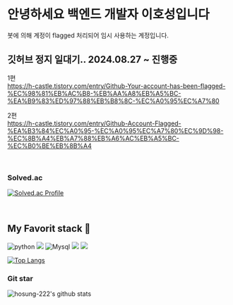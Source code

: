 # **안녕하세요 백엔드 개발자 이호성입니다**

봇에 의해 계정이 flagged 처리되어 임시 사용하는 계정입니다.

## 깃허브 정지 일대기.. 2024.08.27 ~ 진행중
1편
<br>
https://h-castle.tistory.com/entry/Github-Your-account-has-been-flagged-%EC%98%81%EB%AC%B8-%EB%AA%A8%EB%A5%BC-%EA%B9%83%ED%97%88%EB%B8%8C-%EC%A0%95%EC%A7%80

2편
<br>
https://h-castle.tistory.com/entry/Github-Account-Flagged-%EA%B3%84%EC%A0%95-%EC%A0%95%EC%A7%80%EC%9D%98-%EC%8B%A4%EB%A7%88%EB%A6%AC%EB%A5%BC-%EC%B0%BE%EB%8B%A4

 
<br>

### **Solved.ac**

[![Solved.ac Profile](http://mazassumnida.wtf/api/v2/generate_badge?boj=gik11kr)](https://solved.ac/gik11kr/)

<br>

## **My Favorit stack** 📕

![python](https://img.shields.io/badge/%20-Python-yellow?style=flat&logo=python&logoColor=ffffff)
<img src="https://img.shields.io/badge/Java-007396?style=flat&logo=OpenJDK&logoColor=white"/>
![Mysql](https://img.shields.io/badge/%20-MySQL-importnat?style=flat&logo=MySQL&logoColor=ffffff)
<img src="https://img.shields.io/badge/springboot-6DB33F?style=flat&logo=springboot&logoColor=white">
<img src="https://img.shields.io/badge/gradle-02303A?style=flat&logo=gradle&logoColor=white">


[![Top Langs](https://github-readme-stats.vercel.app/api/top-langs/?username=hosunglee222&layout=compact)](https://github.com/hosunglee222)
<br>

### **Git star**

![hosung-222's github stats](https://github-readme-stats.vercel.app/api?username=hosunglee222&show_icons=true)
